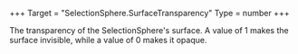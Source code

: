 +++
Target = "SelectionSphere.SurfaceTransparency"
Type = number
+++

The transparency of the SelectionSphere's surface. A value of 1 makes the surface invisible, while a value of 0 makes it opaque.